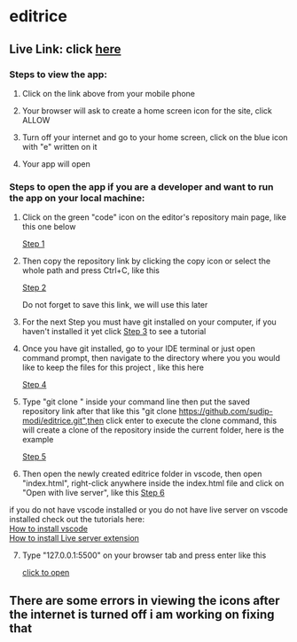 # editrice

## Live Link: click [here](https://sudip-modi.github.io/editrice/)

### Steps to view the app:

1. Click on the link above from your mobile phone

2. Your browser will ask to create a home screen icon for the site, click ALLOW

3. Turn off your internet and go to your home screen, click on the blue icon with "e" written on it

4. Your app will open

### Steps to open the app if you are a developer and want to run the app on your local machine:

1. Click on the green "code" icon on the editor's repository main page, like this one below

   [Step 1](https://drive.google.com/file/d/1QG-8su-6BACTSCanE2NO1UJuX0UmmJxt/view?usp=sharing)

2. Then copy the repository link by clicking the copy icon or select the whole path and press Ctrl+C, like this

   [Step 2](https://drive.google.com/file/d/1BjLHUXXT89weVgIbrJqL_wHwqyDEQILf/view?usp=sharing)

   Do not forget to save this link, we will use this later

3. For the next Step you must have git installed on your computer, if you haven't installed it yet click [Step 3](https://www.youtube.com/watch?v=2j7fD92g-gE) to see a tutorial

4. Once you have git installed, go to your IDE terminal or just open command prompt, then navigate to the directory where you you would like to keep the files for this project , like this here

   [Step 4](https://drive.google.com/file/d/1vkRrP18DrP0TjIMvKTgxCrW71kLWr9ED/view?usp=sharing)

5. Type "git clone " inside your command line then put the saved repository link after that like this "git clone https://github.com/sudip-modi/editrice.git",then click enter to execute the clone command, this will create a clone of the repository inside the current folder, here is the example

   [Step 5](https://drive.google.com/file/d/1VWNammz-ybzHV5Uea2iaXht0D3KwvJuw/view?usp=sharing)

6. Then open the newly created editrice folder in vscode, then open "index.html", right-click anywhere inside the index.html file and click on "Open with live server", like this
   [Step 6](https://drive.google.com/file/d/1P3Y5T3iKUd34vcM9FObmv2wx3MmOO2Sm/view?usp=sharing)

if you do not have vscode installed or you do not have live server on vscode installed check out the tutorials here:\
 [How to install vscode](https://www.youtube.com/watch?v=JGsyJI8XG0Y)\
 [How to install Live server extension](https://www.youtube.com/watch?v=y4qqQeUDCBQ)

7. Type "127.0.0.1:5500" on your browser tab and press enter like this

   [click to open](https://drive.google.com/file/d/1SgGVYZS4bJ8zYmfuSyQRUWG5jSTg4GCk/view?usp=sharing)

## There are some errors in viewing the icons after the internet is turned off i am working on fixing that
